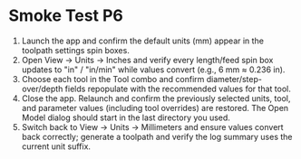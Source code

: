 # Smoke Test P6

1. Launch the app and confirm the default units (mm) appear in the toolpath settings spin boxes.
2. Open View -> Units -> Inches and verify every length/feed spin box updates to "in" / "in/min" while values convert (e.g., 6 mm ≈ 0.236 in).
3. Choose each tool in the Tool combo and confirm diameter/step-over/depth fields repopulate with the recommended values for that tool.
4. Close the app. Relaunch and confirm the previously selected units, tool, and parameter values (including tool overrides) are restored. The Open Model dialog should start in the last directory you used.
5. Switch back to View -> Units -> Millimeters and ensure values convert back correctly; generate a toolpath and verify the log summary uses the current unit suffix.
